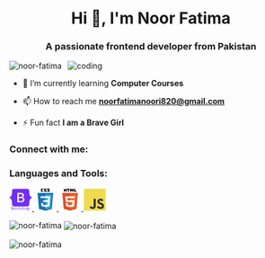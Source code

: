 
<h1 align="center">Hi 👋, I'm Noor Fatima</h1>
<h3 align="center">A passionate frontend developer from Pakistan</h3>
<img align="right" alt="coding" width="400" src="https://media4.giphy.com/media/v1.Y2lkPTc5MGI3NjExc3hwODJzcDNpdDFnMXBydGlvY2s2NzZrdm1sYzhxZzZkdnhtMXk3NSZlcD12MV9pbnRlcm5hbF9naWZfYnlfaWQmY3Q9Zw/L1R1tvI9svkIWwpVYr/giphy.gif">

<p align="left"> <img src="https://komarev.com/ghpvc/?username=noor-fatima&label=Profile%20views&color=0e75b6&style=flat" alt="noor-fatima" /> </p>

- 🌱 I’m currently learning **Computer Courses**

- 📫 How to reach me **noorfatimanoori820@gmail.com**

- ⚡ Fun fact **I am a Brave Girl**

<h3 align="left">Connect with me:</h3>
<p align="left">
</p>

<h3 align="left">Languages and Tools:</h3>
<p align="left"> <a href="https://getbootstrap.com" target="_blank" rel="noreferrer"> <img src="https://raw.githubusercontent.com/devicons/devicon/master/icons/bootstrap/bootstrap-plain-wordmark.svg" alt="bootstrap" width="40" height="40"/> </a> <a href="https://www.w3schools.com/css/" target="_blank" rel="noreferrer"> <img src="https://raw.githubusercontent.com/devicons/devicon/master/icons/css3/css3-original-wordmark.svg" alt="css3" width="40" height="40"/> </a> <a href="https://www.w3.org/html/" target="_blank" rel="noreferrer"> <img src="https://raw.githubusercontent.com/devicons/devicon/master/icons/html5/html5-original-wordmark.svg" alt="html5" width="40" height="40"/> </a> <a href="https://developer.mozilla.org/en-US/docs/Web/JavaScript" target="_blank" rel="noreferrer"> <img src="https://raw.githubusercontent.com/devicons/devicon/master/icons/javascript/javascript-original.svg" alt="javascript" width="40" height="40"/> </a> </p>

<p><img align="left" src="https://github-readme-stats.vercel.app/api/top-langs?username=noor-fatima&show_icons=true&locale=en&layout=compact" alt="noor-fatima" /></p>

<p>&nbsp;<img align="center" src="https://github-readme-stats.vercel.app/api?username=noor-fatima&show_icons=true&locale=en" alt="noor-fatima" /></p>

<p><img align="center" src="https://github-readme-streak-stats.herokuapp.com/?user=noor-fatima&" alt="noor-fatima" /></p>


